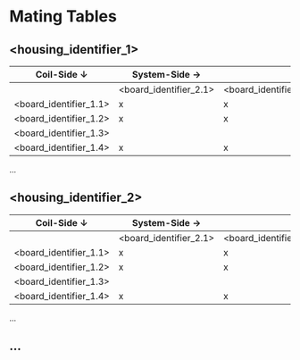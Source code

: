 # Mating Tables

## <housing_identifier_1>

| Coil-Side &#8595;| System-Side &#8594;| | | |
|-|-|-|-|-|
| | <board_identifier_2.1> | <board_identifier_2.2> | <board_identifier_2.3> | ... |
<board_identifier_1.1> | x  | x | | 
<board_identifier_1.2> | x | x | x |
<board_identifier_1.3> | | | x |
<board_identifier_1.4> | x | x | x | 
... 


## <housing_identifier_2>

| Coil-Side &#8595;| System-Side &#8594;| | | |
|-|-|-|-|-|
| | <board_identifier_2.1> | <board_identifier_2.2> | <board_identifier_2.3> | ... |
<board_identifier_1.1> | x  | x | | 
<board_identifier_1.2> | x | x | x |
<board_identifier_1.3> | | | x |
<board_identifier_1.4> | x | x | x | 
... 

## ...
